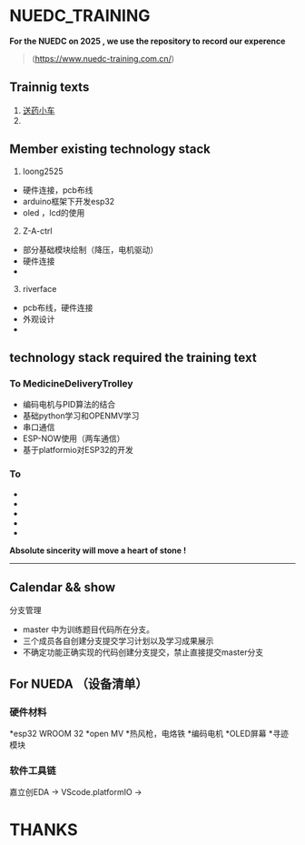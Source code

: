 # NUEDC_TRAINING
**For the NUEDC on 2025 , we use the repository to record our experence**

> (https://www.nuedc-training.com.cn/)


## Trainnig texts
1.  [送药小车](https://www.nuedc-training.com.cn/index/news/details/new_id/259)
2.  

## Member existing technology stack
1.  loong2525
*  硬件连接，pcb布线
*  arduino框架下开发esp32
*  oled ，lcd的使用

2.  Z-A-ctrl
*  部分基础模块绘制（降压，电机驱动）
*  硬件连接
* 

3.  riverface
*  pcb布线，硬件连接
* 外观设计
*  

## technology stack required the training text

### To MedicineDeliveryTrolley
*  编码电机与PID算法的结合
*  基础python学习和OPENMV学习
*  串口通信
*  ESP-NOW使用（两车通信）
*  基于platformio对ESP32的开发  
### To 
*  
*  
*  
*  
*  

**Absolute sincerity will move a heart of stone !**

****************************************************************************************

## Calendar && show

分支管理
* master 中为训练题目代码所在分支。
* 三个成员各自创建分支提交学习计划以及学习成果展示
* 不确定功能正确实现的代码创建分支提交，禁止直接提交master分支

## For NUEDA （设备清单）

### 硬件材料
*esp32 WROOM 32
*open MV 
*热风枪，电烙铁
*编码电机
*OLED屏幕
*寻迹模块
### 软件工具链
嘉立创EDA -> VScode.platformIO ->  







# THANKS

